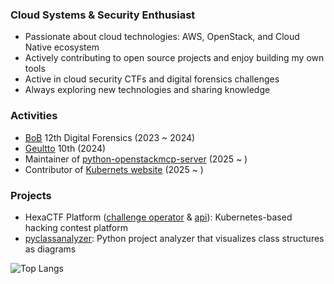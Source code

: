 ### Cloud Systems & Security Enthusiast
- Passionate about cloud technologies: AWS, OpenStack, and Cloud Native ecosystem
- Actively contributing to open source projects and enjoy building my own tools
- Active in cloud security CTFs and digital forensics challenges
- Always exploring new technologies and sharing knowledge

### Activities 
- [BoB](https://www.kitribob.kr/) 12th Digital Forensics (2023 ~ 2024)
- [Geultto](https://geultto.github.io/) 10th (2024)
- Maintainer of [python-openstackmcp-server](https://github.com/openstack-kr/python-openstackmcp-server) (2025 ~ )
- Contributor of [Kubernets website](https://github.com/kubernetes/website) (2025 ~ )

### Projects
- HexaCTF Platform ([challenge operator](https://github.com/HexaCTF/challenge-operator) & [api](https://github.com/HexaCTF/challenge-api)): Kubernetes-based hacking contest platform
- [pyclassanalyzer](https://github.com/S0okJu/pyclassanalyzer): Python project analyzer that visualizes class structures as diagrams


![Top Langs](https://github-readme-stats.vercel.app/api/top-langs/?username=s0okju&layout=compact&exclude_repo=S0okJu.github.io,Portscan.chosun.final&hide=Mustache,Smarty,html)


